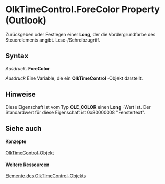 
# OlkTimeControl.ForeColor Property (Outlook)

Zurückgeben oder Festlegen einer  **Long**, der die Vordergrundfarbe des Steuerelements angibt. Lese-/Schreibzugriff.


## Syntax

 _Ausdruck_. **ForeColor**

 _Ausdruck_ Eine Variable, die ein **OlkTimeControl** -Objekt darstellt.


## Hinweise

Diese Eigenschaft ist vom Typ  **OLE_COLOR** einen **Long** -Wert ist. Der Standardwert für diese Eigenschaft ist 0x80000008 "Fenstertext".


## Siehe auch


#### Konzepte


[OlkTimeControl-Objekt](b23f1741-b920-0caf-d4be-9892d8f2ae07.md)
#### Weitere Ressourcen


[Elemente des OlkTimeControl-Objekts](http://msdn.microsoft.com/library/4a9d0ec3-40b4-c40c-8774-ba8aa1f092e3%28Office.15%29.aspx)